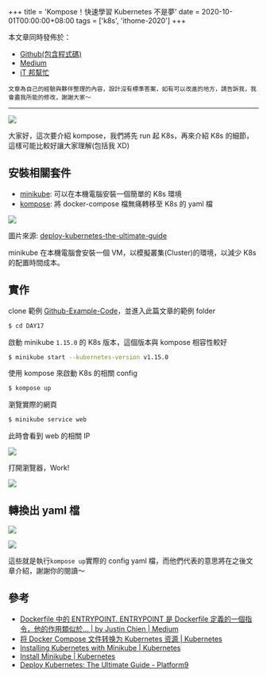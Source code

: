 +++
title = 'Kompose！快速學習 Kubernetes 不是夢'
date = 2020-10-01T00:00:00+08:00
tags = ['k8s', 'ithome-2020']
+++

本文章同時發佈於：

- [Github(包含程式碼)](https://github.com/superj80820/2020-ithelp-contest/blob/master/DAY17)
- [Medium](https://medium.com/%E9%AB%92%E6%A1%B6%E5%AD%90/day17-kompose-%E5%BF%AB%E9%80%9F%E5%AD%B8%E7%BF%92-kubernetes-%E4%B8%8D%E6%98%AF%E5%A4%A2-93c10868e0ee)
- [iT 邦幫忙](https://ithelp.ithome.com.tw/articles/10247631)

```
文章為自己的經驗與夥伴整理的內容，設計沒有標準答案，如有可以改進的地方，請告訴我，我會盡我所能的修改，謝謝大家～
```

---

![](https://i.imgur.com/YDTq5K0.png)

大家好，這次要介紹 kompose，我們將先 run 起 K8s，再來介紹 K8s 的細節，這樣可能比較好讓大家理解(包括我 XD)

## 安裝相關套件

- [minikube](https://kubernetes.io/docs/tasks/tools/install-minikube/): 可以在本機電腦安裝一個簡單的 K8s 環境
- [kompose](https://kubernetes.io/zh/docs/tasks/configure-pod-container/translate-compose-kubernetes/): 將 docker-compose 檔無痛轉移至 K8s 的 yaml 檔

![](https://i.imgur.com/4HZwrV1.png)

圖片來源: [deploy-kubernetes-the-ultimate-guide](https://platform9.com/docs/deploy-kubernetes-the-ultimate-guide/)

minikube 在本機電腦會安裝一個 VM，以模擬叢集(Cluster)的環境，以減少 K8s 的配置時間成本。

## 實作

clone 範例 [Github-Example-Code](https://github.com/superj80820/2020-ithelp-contest)，並進入此篇文章的範例 folder

```bash
$ cd DAY17
```

啟動 minikube `1.15.0` 的 K8s 版本，這個版本與 kompose 相容性較好

```bash
$ minikube start --kubernetes-version v1.15.0
```

使用 kompose 來啟動 K8s 的相關 config

```bash
$ kompose up
```

瀏覽實際的網頁

```bash
$ minikube service web
```

此時會看到 web 的相關 IP

![](https://i.imgur.com/T62NtcY.png)

打開瀏覽器，Work!

![](https://i.imgur.com/ferJqWn.png)

## 轉換出 yaml 檔

![](https://i.imgur.com/FTdisWd.png)

![](https://i.imgur.com/sHZdiDx.png)

這些就是執行`kompose up`實際的 config yaml 檔，而他們代表的意思將在之後文章介紹，謝謝你的閱讀～

## 參考

- [Dockerfile 中的 ENTRYPOINT. ENTRYPOINT 是 Dockerfile 定義的一個指令，他的作用類似於… | by Justin Chien | Medium](https://medium.com/@xyz030206/dockerfile-%E4%B8%AD%E7%9A%84-entrypoint-9653c3b2d2f8)
- [将 Docker Compose 文件转换为 Kubernetes 资源 | Kubernetes](https://kubernetes.io/zh/docs/tasks/configure-pod-container/translate-compose-kubernetes/)
- [Installing Kubernetes with Minikube | Kubernetes](https://kubernetes.io/docs/setup/learning-environment/minikube/)
- [Install Minikube | Kubernetes](https://kubernetes.io/docs/tasks/tools/install-minikube/)
- [Deploy Kubernetes: The Ultimate Guide - Platform9](https://platform9.com/docs/deploy-kubernetes-the-ultimate-guide/)